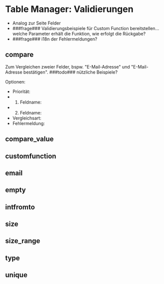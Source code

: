 # Table Manager: Validierungen

* Analog zur Seite Felder
*  ###frage### Validierungsbeispiele für Custom Function bereitstellen... welche Parameter erhält die Funktion, wie erfolgt die Rückgabe?
*  ###frage### i18n der Fehlermeldungen?

## compare

Zum Vergleichen zweier Felder, bspw. "E-Mail-Adresse" und "E-Mail-Adresse bestätigen". ###todo### nützliche Beispiele?

Optionen:
* Priorität:
* 1. Feldname:
* 2. Feldname:
* Vergleichsart: 
* Fehlermeldung:

## compare_value

## customfunction

## email

## empty

## intfromto

## size

## size_range

## type

## unique
